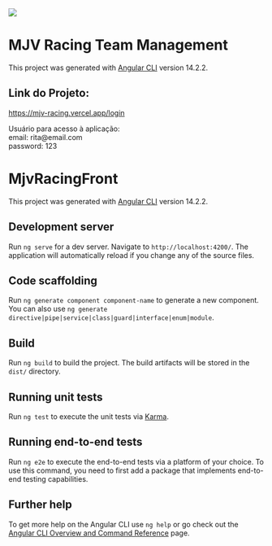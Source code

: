 <img src="https://img.shields.io/badge/STATUS-CONCLUÍDO-green"/>

# MJV Racing Team Management

This project was generated with [Angular CLI](https://github.com/angular/angular-cli) version 14.2.2.

## Link do Projeto:

https://mjv-racing.vercel.app/login

<p>Usuário para acesso à aplicação:<br> 
email: rita@email.com<br> 
password: 123</p>

# MjvRacingFront

This project was generated with [Angular CLI](https://github.com/angular/angular-cli) version 14.2.2.

## Development server

Run `ng serve` for a dev server. Navigate to `http://localhost:4200/`. The application will automatically reload if you change any of the source files.

## Code scaffolding

Run `ng generate component component-name` to generate a new component. You can also use `ng generate directive|pipe|service|class|guard|interface|enum|module`.

## Build

Run `ng build` to build the project. The build artifacts will be stored in the `dist/` directory.

## Running unit tests

Run `ng test` to execute the unit tests via [Karma](https://karma-runner.github.io).

## Running end-to-end tests

Run `ng e2e` to execute the end-to-end tests via a platform of your choice. To use this command, you need to first add a package that implements end-to-end testing capabilities.

## Further help

To get more help on the Angular CLI use `ng help` or go check out the [Angular CLI Overview and Command Reference](https://angular.io/cli) page.
